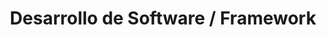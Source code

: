 ---
layout: default
title: Desarrollo de Software / Framework
nav_order: 12
parent: Taxonomía
has_children: true
---